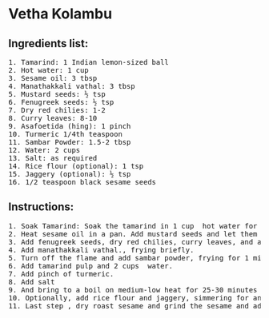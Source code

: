 # Vetha Kolambu
## Ingredients list:
<pre>
1. Tamarind: 1 Indian lemon-sized ball 
2. Hot water: 1 cup
3. Sesame oil: 3 tbsp
4. Manathakkali vathal: 3 tbsp
5. Mustard seeds: ½ tsp
6. Fenugreek seeds: ½ tsp
7. Dry red chilies: 1-2
8. Curry leaves: 8-10
9. Asafoetida (hing): 1 pinch
10. Turmeric 1/4th teaspoon
11. Sambar Powder: 1.5-2 tbsp
12. Water: 2 cups
13. Salt: as required
14. Rice flour (optional): 1 tsp
15. Jaggery (optional): ½ tsp
16. 1/2 teaspoon black sesame seeds
</pre>

## Instructions:
<pre>
1. Soak Tamarind: Soak the tamarind in 1 cup  hot water for 20-30 minutes, then squeeze to extract the pulp.
2. Heat sesame oil in a pan. Add mustard seeds and let them crackle.
3. Add fenugreek seeds, dry red chilies, curry leaves, and asafoetida. Fry until the chilies change color.
4. Add manathakkali vathal., frying briefly.
5. Turn off the flame and add sambar powder, frying for 1 minute.
6. Add tamarind pulp and 2 cups  water. 
7. Add pinch of turmeric. 
8. Add salt 
9. And bring to a boil on medium-low heat for 25-30 minutes until it thickens slightly.
10. Optionally, add rice flour and jaggery, simmering for another 4-5 minutes.
11. Last step , dry roast sesame and grind the sesame and add to above.

 </pre> 
        
